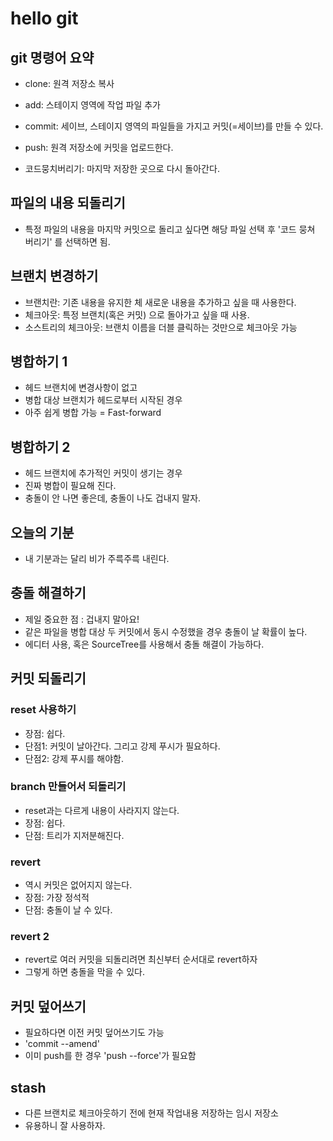 # hello git

## git 명령어 요약

- clone: 원격 저장소 복사
- add: 스테이지 영역에 작업 파일 추가
- commit: 세이브, 스테이지 영역의 파일들을 가지고 커밋(=세이브)를 만들 수 있다.
- push: 원격 저장소에 커밋을 업로드한다.

- 코드뭉치버리기: 마지막 저장한 곳으로 다시 돌아간다.

## 파일의 내용 되돌리기

- 특정 파일의 내용을 마지막 커밋으로 돌리고 싶다면 해당 파일 선택 후  '코드 뭉쳐 버리기' 를 선택하면 됨.

## 브랜치 변경하기

- 브랜치란: 기존 내용을 유지한 체 새로운 내용을 추가하고 싶을 때 사용한다. 
- 체크아웃: 특정 브랜치(혹은 커밋) 으로 돌아가고 싶을 때 사용.
- 소스트리의 체크아웃: 브랜치 이름을 더블 클릭하는 것만으로 체크아웃 가능

## 병합하기 1

- 헤드 브랜치에 변경사항이 없고
- 병합 대상 브랜치가 헤드로부터 시작된 경우
- 아주 쉽게 병합 가능 = Fast-forward

## 병합하기 2
- 헤드 브랜치에 추가적인 커밋이 생기는 경우
- 진짜 병합이 필요해 진다.
- 충돌이 안 나면 좋은데, 충돌이 나도 겁내지 말자.


## 오늘의 기분

- 내 기분과는 달리 비가 주륵주륵 내린다.


## 충돌 해결하기 

- 제일 중요한 점 : 겁내지 말아요!
- 같은 파일을 병합 대상 두 커밋에서  동시 수정했을 경우 충돌이 날 확률이 높다.
- 에디터 사용, 혹은 SourceTree를 사용해서 충돌 해결이 가능하다.

## 커밋 되돌리기

### reset 사용하기

- 장점: 쉽다.
- 단점1: 커밋이 날아간다. 그리고 강제 푸시가 필요하다.
- 단점2: 강제 푸시를 해야함.

### branch 만들어서 되돌리기

- reset과는 다르게 내용이 사라지지 않는다.
- 장점: 쉽다.
- 단점: 트리가 지저분해진다. 

### revert

- 역시 커밋은 없어지지 않는다.
- 장점: 가장 정석적
- 단점: 충돌이 날 수 있다.

### revert 2

- revert로 여러 커밋을 되돌리려면 최신부터 순서대로 revert하자
- 그렇게 하면 충돌을 막을 수 있다.

## 커밋 덮어쓰기

- 필요하다면 이전 커밋 덮어쓰기도 가능
- 'commit --amend'
- 이미 push를 한 경우 'push --force'가 필요함

## stash

- 다른 브랜치로 체크아웃하기 전에 현재 작업내용 저장하는 임시 저장소
- 유용하니 잘 사용하자.

